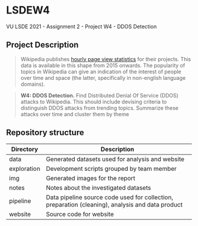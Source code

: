# LSDEW4
VU LSDE 2021 - Assignment 2 - Project W4 - DDOS Detection

## Project Description

> Wikipedia publishes [hourly page view statistics](https://dumps.wikimedia.org/other/pageview_complete/readme.html) for their projects. This data is available in this shape from 2015 onwards. The popularity of topics in Wikipedia can give an indication of the interest of people over time and space (the latter, specifically in non-english language domains).

> **W4: DDOS Detection.** Find Distributed Denial Of Service (DDOS) attacks to Wikipedia. This should include devising criteria to distinguish DDOS attacks from trending topics. Summarize these attacks over time and cluster them by theme

## Repository structure

| Directory          | Description                                                                                      |
| ------------------ | ------------------------------------------------------------------------------------------------ |
| data               | Generated datasets used for analysis and website                                                 |
| exploration        | Development scripts grouped by team member                                                       |
| img                | Generated images for the report                                                                  |
| notes              | Notes about the investigated datasets                                                            |
| pipeline           | Data pipeline source code used for collection, preparation (cleaning), analysis and data product |
| website            | Source code for website                                                                          |
